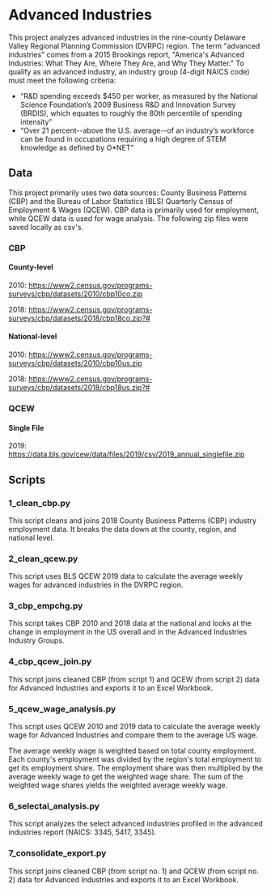 # Advanced Industries

This project analyzes advanced industries in the nine-county Delaware Valley Regional Planning Commission (DVRPC) region.
The term "advanced industries" comes from a 2015 Brookings report, "America's Advanced Industries: What They Are, Where They Are, and Why They Matter." To qualify as an advanced industry, an industry group (4-digit NAICS code) must meet the following criteria:

- “R&D spending exceeds $450 per worker, as measured by the National Science Foundation’s 2009 Business R&D and Innovation Survey (BRDIS), which equates to roughly the 80th percentile of spending intensity”
- “Over 21 percent--above the U.S. average--of an industry’s workforce can be found in occupations requiring a high degree of STEM knowledge as defined by O*NET”

## Data
This project primarily uses two data sources: County Business Patterns (CBP) and the Bureau of Labor Statistics (BLS) Quarterly Census of Employment & Wages (QCEW). CBP data is primarily used for employment, while QCEW data is used for wage analysis. The following zip files were saved locally as csv's.

### CBP

#### County-level
2010: https://www2.census.gov/programs-surveys/cbp/datasets/2010/cbp10co.zip

2018: https://www2.census.gov/programs-surveys/cbp/datasets/2018/cbp18co.zip?#

#### National-level
2010: https://www2.census.gov/programs-surveys/cbp/datasets/2010/cbp10us.zip

2018: https://www2.census.gov/programs-surveys/cbp/datasets/2018/cbp18us.zip?#

### QCEW

#### Single File
2019: https://data.bls.gov/cew/data/files/2019/csv/2019_annual_singlefile.zip

## Scripts

### 1_clean_cbp.py
This script cleans and joins 2018 County Business Patterns (CBP) industry employment data. It breaks the data down at the county, region, and national level.

### 2_clean_qcew.py
This script uses BLS QCEW 2019 data to calculate the average weekly wages for advanced industries in the DVRPC region.

### 3_cbp_empchg.py
This script takes CBP 2010 and 2018 data at the national and looks at the change in employment in the US overall and in the Advanced Industries Industry Groups.

### 4_cbp_qcew_join.py
This script joins cleaned CBP (from script 1) and QCEW (from script 2) data for Advanced Industries and exports it to an Excel Workbook.

### 5_qcew_wage_analysis.py
This script uses QCEW 2010 and 2019 data to calculate the average weekly wage for Advanced Industries and compare them to the average US wage.

The average weekly wage is weighted based on total county employment. Each county's employment was divided by the region's total employment to get its employment share. The employment share was then multiplied by the average weekly wage to get the weighted wage share. The sum of the weighted wage shares yields the weighted average weekly wage.

### 6_selectai_analysis.py
This script analyzes the select advanced industries profiled in the advanced industries report (NAICS: 3345, 5417, 3345).

### 7_consolidate_export.py
This script joins cleaned CBP (from script no. 1) and QCEW (from script no. 2) data for Advanced Industries and exports it to an Excel Workbook.
